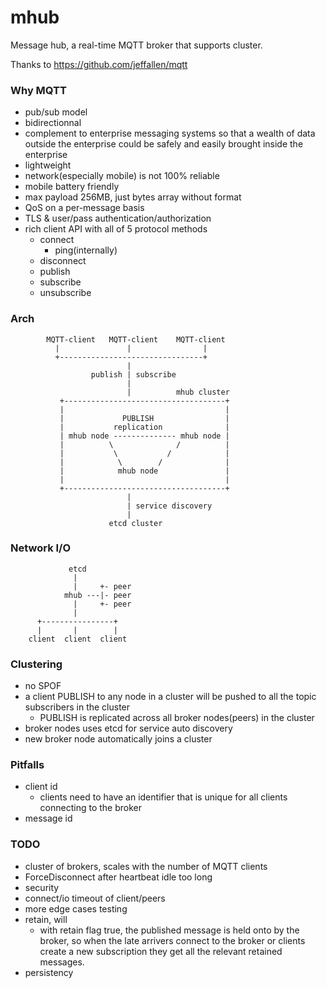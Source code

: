 mhub
====

Message hub, a real-time MQTT broker that supports cluster.

Thanks to https://github.com/jeffallen/mqtt

### Why MQTT

* pub/sub model
* bidirectionnal
* complement to enterprise messaging systems so that a wealth of data outside the enterprise could be safely and easily brought inside the enterprise
* lightweight 
* network(especially mobile) is not 100% reliable
* mobile battery friendly
* max payload 256MB, just bytes array without format
* QoS on a per-message basis
* TLS & user/pass authentication/authorization
* rich client API with all of 5 protocol methods
  - connect
    - ping(internally)
  - disconnect
  - publish
  - subscribe
  - unsubscribe

### Arch

            MQTT-client   MQTT-client    MQTT-client 
              |               |                |
              +--------------------------------+
                              |
                      publish | subscribe
                              |
                              |          mhub cluster
               +------------------------------------+
               |                                    |
               |             PUBLISH                |
               |           replication              |
               | mhub node -------------- mhub node |
               |          \              /          |
               |           \           /            |
               |            \        /              |
               |            mhub node               |
               |                                    |
               +------------------------------------+
                              |
                              | service discovery
                              |
                          etcd cluster


### Network I/O

                 etcd
                  |
                  |     +- peer
                mhub ---|- peer
                  |     +- peer
                  |      
          +----------------+
          |       |        |
        client  client  client

### Clustering

* no SPOF
* a client PUBLISH to any node in a cluster will be pushed to all the topic subscribers in the cluster
    - PUBLISH is replicated across all broker nodes(peers) in the cluster
* broker nodes uses etcd for service auto discovery
* new broker node automatically joins a cluster

### Pitfalls

* client id
  - clients need to have an identifier that is unique for all clients connecting to the broker
* message id

### TODO
*   cluster of brokers, scales with the number of MQTT clients
*   ForceDisconnect after heartbeat idle too long
*   security
*   connect/io timeout of client/peers
*   more edge cases testing
*   retain, will
    - with retain flag true, the published message is held onto by the broker, so when the late arrivers connect to the broker or clients create a new subscription they get all the relevant retained messages.
*   persistency
